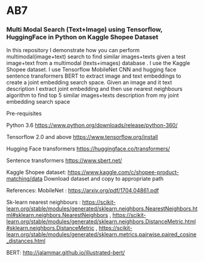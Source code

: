 # AB7

### Multi Modal Search (Text+Image) using Tensorflow, HuggingFace  in Python on Kaggle Shopee Dataset
In this repository I demonstrate how you can perform multimodal(image+text) search to find similar images+texts given a test image+text from a multimodal (texts+images) database . I use the Kaggle Shopee dataset. I use Tensorflow  MobileNet CNN and hugging face sentence transformers BERT  to extract image and text embeddings to create a joint embedding search space. Given an image and it text description I extract joint embedding and then use nearest neighbours algorithm to find top 5 similar images+texts description from my joint embedding search space

Pre-requisites

Python 3.6
https://www.python.org/downloads/release/python-360/ 

Tensorflow 2.0 and above
https://www.tensorflow.org/install 

Hugging Face transformers
https://huggingface.co/transformers/ 

Sentence transformers
https://www.sbert.net/ 

Kaggle Shopee dataset:
https://www.kaggle.com/c/shopee-product-matching/data 
Download dataset and copy to appropriate path


References:
MobileNet : https://arxiv.org/pdf/1704.04861.pdf   

Sk-learn nearest neighbours :
 https://scikit-learn.org/stable/modules/generated/sklearn.neighbors.NearestNeighbors.html#sklearn.neighbors.NearestNeighbors ,
 https://scikit-learn.org/stable/modules/generated/sklearn.neighbors.DistanceMetric.html#sklearn.neighbors.DistanceMetric , 
https://scikit-learn.org/stable/modules/generated/sklearn.metrics.pairwise.paired_cosine_distances.html 

BERT: http://jalammar.github.io/illustrated-bert/ 

